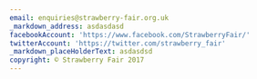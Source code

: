 ```yaml
---
email: enquiries@strawberry-fair.org.uk
_markdown_address: asdasdasd
facebookAccount: 'https://www.facebook.com/StrawberryFair/'
twitterAccount: 'https://twitter.com/strawberry_fair'
_markdown_placeHolderText: asdasdsd
copyright: © Strawberry Fair 2017
---
```



